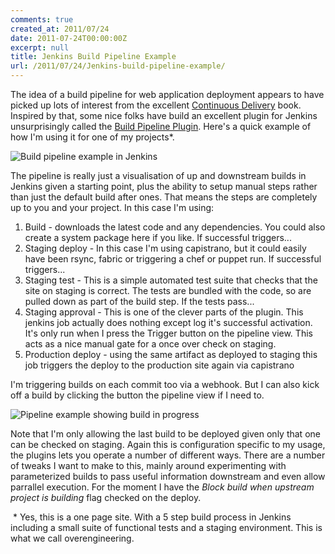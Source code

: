 ```yaml
---
comments: true
created_at: 2011/07/24
date: 2011-07-24T00:00:00Z
excerpt: null
title: Jenkins Build Pipeline Example
url: /2011/07/24/Jenkins-build-pipeline-example/
---
```


The idea of a build pipeline for web application deployment appears to have picked up lots of interest from the excellent [Continuous Delivery](http://continuousdelivery.com/) book. Inspired by that, some nice folks have build an excellent plugin for Jenkins unsurprisingly called the [Build Pipeline Plugin](https://wiki.jenkins-ci.org/display/JENKINS/Build+Pipeline+Plugin). Here's a quick example of how I'm using it for one of my projects\*.

<img src="http://image-host.appspot.com/i/img?id=agppbWFnZS1ob3N0cg0LEgVJbWFnZRihmQIM" alt="Build pipeline example in Jenkins"/>

The pipeline is really just a visualisation of up and downstream builds in Jenkins given a starting point, plus the ability to setup manual steps rather than just the default build after ones. That means the steps are completely up to you and your project. In this case I'm using:

1.  Build - downloads the latest code and any dependencies. You could also create a system package here if you like. If successful triggers...
2.  Staging deploy - In this case I'm using capistrano, but it could easily have been rsync, fabric or triggering a chef or puppet run. If successful triggers...
3.  Staging test - This is a simple automated test suite that checks that the site on staging is correct. The tests are bundled with the code, so are pulled down as part of the build step. If the tests pass...
4.  Staging approval - This is one of the clever parts of the plugin. This jenkins job actually does nothing except log it's successful activation. It's only run when I press the Trigger button on the pipeline view. This acts as a nice manual gate for a once over check on staging.
5.  Production deploy - using the same artifact as deployed to staging this job triggers the deploy to the production site again via capistrano

I'm triggering builds on each commit too via a webhook. But I can also kick off a build by clicking the button the pipeline view if I need to.

<img src="http://image-host.appspot.com/i/img?id=agppbWFnZS1ob3N0cg0LEgVJbWFnZRi5kQIM" alt="Pipeline example showing build in progress"/>

Note that I'm only allowing the last build to be deployed given only that one can be checked on staging. Again this is configuration specific to my usage, the plugins lets you operate a number of different ways. There are a number of tweaks I want to make to this, mainly around experimenting with parameterized builds to pass useful information downstream and even allow parrallel execution. For the moment I have the *Block build when upstream project is building* flag checked on the deploy.

 \* Yes, this is a one page site. With a 5 step build process in Jenkins including a small suite of functional tests and a staging environment. This is what we call overengineering.
